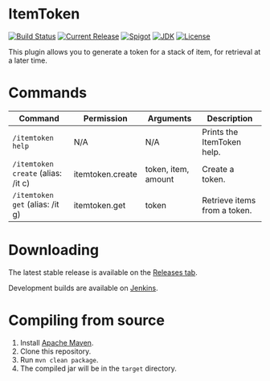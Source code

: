 # ItemToken

[![Build Status](https://ci.sweepy.pw/buildStatus/icon?job=ItemToken)](https://ci.sweepy.pw/job/ItemToken/)
[![Current Release](https://img.shields.io/github/release/sweepyoface/ItemToken.svg)](https://github.com/sweepyoface/ItemToken/releases)
[![Spigot](https://img.shields.io/badge/Spigot-Project%20Page-yellow.svg)](https://www.spigotmc.org/resources/itemtoken.41843/)
[![JDK](https://img.shields.io/badge/JDK-1.8-blue.svg)](http://www.oracle.com/technetwork/java/javase/downloads/jre8-downloads-2133155.html)
[![License](https://img.shields.io/github/license/sweepyoface/ItemToken.svg)](https://github.com/sweepyoface/ItemToken/blob/master/LICENSE)

This plugin allows you to generate a token for a stack of item, for retrieval at a later time.

# Commands
| Command | Permission | Arguments | Description
| --- | --- | --- | --- |
| `/itemtoken help` | N/A | N/A | Prints the ItemToken help. |
| `/itemtoken create` (alias: /it c) | itemtoken.create | token, item, amount | Create a token. |
| `/itemtoken get` (alias: /it g) | itemtoken.get | token | Retrieve items from a token. |

# Downloading
The latest stable release is available on the [Releases tab](https://github.com/sweepyoface/ItemToken/releases).

Development builds are available on [Jenkins](https://ci.sweepy.pw/job/ItemToken/).

# Compiling from source
1. Install [Apache Maven](https://maven.apache.org/).
2. Clone this repository.
3. Run `mvn clean package`.
4. The compiled jar will be in the `target` directory.

